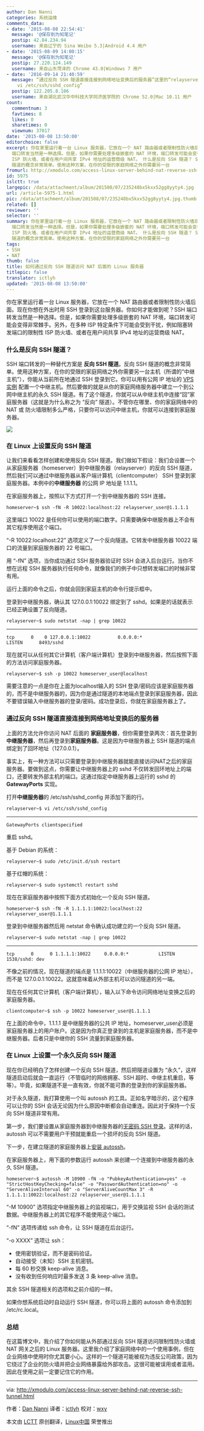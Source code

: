 ```yaml
---
author: Dan Nanni
categories: 系统运维
comments_data:
- date: '2015-08-08 22:54:41'
  message: '@保存到为知笔记'
  postip: 42.84.234.94
  username: 来自辽宁的 Sina Weibo 5.3|Android 4.4 用户
- date: '2015-08-09 14:00:15'
  message: '@保存到为知笔记'
  postip: 27.220.124.149
  username: 来自山东菏泽的 Chrome 43.0|Windows 7 用户
- date: '2016-09-14 21:40:59'
  message: “通过反向 SSH 隧道直接连接到网络地址变换后的服务器”这里的“relayserver~$ vi /etc/ssh/sshd_conf”有误，sshd_config才是有效的，即：“relayserver~$
    vi /etc/ssh/sshd_config”
  postip: 122.205.8.106
  username: 来自湖北武汉华中科技大学同济医学院的 Chrome 52.0|Mac 10.11 用户
count:
  commentnum: 3
  favtimes: 8
  likes: 0
  sharetimes: 0
  viewnum: 37017
date: '2015-08-08 13:50:00'
editorchoice: false
excerpt: 你在家里运行着一台 Linux 服务器，它放在一个 NAT 路由器或者限制性防火墙后面。现在你想在外出时用 SSH 登录到这台服务器。你如何才能做到呢？SSH
  端口转发当然是一种选择。但是，如果你需要处理多级嵌套的 NAT 环境，端口转发可能会变得非常棘手。另外，在多种 ISP 特定条件下可能会受到干扰，例如阻塞转发端口的限制性
  ISP 防火墙、或者在用户间共享 IPv4 地址的运营商级 NAT。 什么是反向 SSH 隧道？ SSH 端口转发的一种替代方案是 反向 SSH 隧道。反向 SSH
  隧道的概念非常简单。使用这种方案，在你的受限的家庭网络之外你需要另一台
fromurl: http://xmodulo.com/access-linux-server-behind-nat-reverse-ssh-tunnel.html
id: 5975
islctt: true
largepic: /data/attachment/album/201508/07/235248bx5kxx52gg8yyty4.jpg
url: /article-5975-1.html
pic: /data/attachment/album/201508/07/235248bx5kxx52gg8yyty4.jpg.thumb.jpg
related: []
reviewer: ''
selector: ''
summary: 你在家里运行着一台 Linux 服务器，它放在一个 NAT 路由器或者限制性防火墙后面。现在你想在外出时用 SSH 登录到这台服务器。你如何才能做到呢？SSH
  端口转发当然是一种选择。但是，如果你需要处理多级嵌套的 NAT 环境，端口转发可能会变得非常棘手。另外，在多种 ISP 特定条件下可能会受到干扰，例如阻塞转发端口的限制性
  ISP 防火墙、或者在用户间共享 IPv4 地址的运营商级 NAT。 什么是反向 SSH 隧道？ SSH 端口转发的一种替代方案是 反向 SSH 隧道。反向 SSH
  隧道的概念非常简单。使用这种方案，在你的受限的家庭网络之外你需要另一台
tags:
- SSH
- NAT
thumb: false
title: 如何通过反向 SSH 隧道访问 NAT 后面的 Linux 服务器
titlepic: false
translator: ictlyh
updated: '2015-08-08 13:50:00'
---
```


你在家里运行着一台 Linux 服务器，它放在一个 NAT 路由器或者限制性防火墙后面。现在你想在外出时用 SSH 登录到这台服务器。你如何才能做到呢？SSH 端口转发当然是一种选择。但是，如果你需要处理多级嵌套的 NAT 环境，端口转发可能会变得非常棘手。另外，在多种 ISP 特定条件下可能会受到干扰，例如阻塞转发端口的限制性 ISP 防火墙、或者在用户间共享 IPv4 地址的运营商级 NAT。


### 什么是反向 SSH 隧道？


SSH 端口转发的一种替代方案是 **反向 SSH 隧道**。反向 SSH 隧道的概念非常简单。使用这种方案，在你的受限的家庭网络之外你需要另一台主机（所谓的“中继主机”），你能从当前所在地通过 SSH 登录到它。你可以用有公网 IP 地址的 [VPS 实例](http://xmodulo.com/go/digitalocean) 配置一个中继主机。然后要做的就是从你的家庭网络服务器中建立一个到公网中继主机的永久 SSH 隧道。有了这个隧道，你就可以从中继主机中连接“回”家庭服务器（这就是为什么称之为 “反向” 隧道）。不管你在哪里、你的家庭网络中的 NAT 或 防火墙限制多么严格，只要你可以访问中继主机，你就可以连接到家庭服务器。


![](/data/attachment/album/201508/07/235248bx5kxx52gg8yyty4.jpg)


### 在 Linux 上设置反向 SSH 隧道


让我们来看看怎样创建和使用反向 SSH 隧道。我们做如下假设：我们会设置一个从家庭服务器（homeserver）到中继服务器（relayserver）的反向 SSH 隧道，然后我们可以通过中继服务器从客户端计算机（clientcomputer） SSH 登录到家庭服务器。本例中的**中继服务器** 的公网 IP 地址是 1.1.1.1。


在家庭服务器上，按照以下方式打开一个到中继服务器的 SSH 连接。



```
homeserver~$ ssh -fN -R 10022:localhost:22 relayserver_user@1.1.1.1

```

这里端口 10022 是任何你可以使用的端口数字。只需要确保中继服务器上不会有其它程序使用这个端口。


“-R 10022:localhost:22” 选项定义了一个反向隧道。它转发中继服务器 10022 端口的流量到家庭服务器的 22 号端口。


用 “-fN” 选项，当你成功通过 SSH 服务器验证时 SSH 会进入后台运行。当你不想在远程 SSH 服务器执行任何命令，就像我们的例子中只想转发端口的时候非常有用。


运行上面的命令之后，你就会回到家庭主机的命令行提示框中。


登录到中继服务器，确认其 127.0.0.1:10022 绑定到了 sshd。如果是的话就表示已经正确设置了反向隧道。



```
relayserver~$ sudo netstat -nap | grep 10022

```



---



```
tcp      0    0 127.0.0.1:10022          0.0.0.0:*               LISTEN      8493/sshd           

```

现在就可以从任何其它计算机（客户端计算机）登录到中继服务器，然后按照下面的方法访问家庭服务器。



```
relayserver~$ ssh -p 10022 homeserver_user@localhost

```

需要注意的一点是你在上面为localhost输入的 SSH 登录/密码应该是家庭服务器的，而不是中继服务器的，因为你是通过隧道的本地端点登录到家庭服务器，因此不要错误输入中继服务器的登录/密码。成功登录后，你就在家庭服务器上了。


### 通过反向 SSH 隧道直接连接到网络地址变换后的服务器


上面的方法允许你访问 NAT 后面的 **家庭服务器**，但你需要登录两次：首先登录到 **中继服务器**，然后再登录到**家庭服务器**。这是因为中继服务器上 SSH 隧道的端点绑定到了回环地址（127.0.0.1）。


事实上，有一种方法可以只需要登录到中继服务器就能直接访问NAT之后的家庭服务器。要做到这点，你需要让中继服务器上的 sshd 不仅转发回环地址上的端口，还要转发外部主机的端口。这通过指定中继服务器上运行的 sshd 的 **GatewayPorts** 实现。


打开**中继服务器**的 /etc/ssh/sshd\_config 并添加下面的行。



```
relayserver~$ vi /etc/ssh/sshd_config

```



---



```
GatewayPorts clientspecified

```

重启 sshd。


基于 Debian 的系统：



```
relayserver~$ sudo /etc/init.d/ssh restart

```

基于红帽的系统：



```
relayserver~$ sudo systemctl restart sshd

```

现在在家庭服务器中按照下面方式初始化一个反向 SSH 隧道。



```
homeserver~$ ssh -fN -R 1.1.1.1:10022:localhost:22 relayserver_user@1.1.1.1

```

登录到中继服务器然后用 netstat 命令确认成功建立的一个反向 SSH 隧道。



```
relayserver~$ sudo netstat -nap | grep 10022

```



---



```
tcp      0      0 1.1.1.1:10022     0.0.0.0:*           LISTEN      1538/sshd: dev  

```

不像之前的情况，现在隧道的端点是 1.1.1.1:10022（中继服务器的公网 IP 地址），而不是 127.0.0.1:10022。这就意味着从外部主机可以访问隧道的另一端。


现在在任何其它计算机（客户端计算机），输入以下命令访问网络地址变换之后的家庭服务器。



```
clientcomputer~$ ssh -p 10022 homeserver_user@1.1.1.1

```

在上面的命令中，1.1.1.1 是中继服务器的公共 IP 地址，homeserver\_user必须是家庭服务器上的用户账户。这是因为你真正登录到的主机是家庭服务器，而不是中继服务器。后者只是中继你的 SSH 流量到家庭服务器。


### 在 Linux 上设置一个永久反向 SSH 隧道


现在你已经明白了怎样创建一个反向 SSH 隧道，然后把隧道设置为 “永久”，这样隧道启动后就会一直运行（不管临时的网络拥塞、SSH 超时、中继主机重启，等等）。毕竟，如果隧道不是一直有效，你就不能可靠的登录到你的家庭服务器。


对于永久隧道，我打算使用一个叫 autossh 的工具。正如名字暗示的，这个程序可以让你的 SSH 会话无论因为什么原因中断都会自动重连。因此对于保持一个反向 SSH 隧道非常有用。


第一步，我们要设置从家庭服务器到中继服务器的[无密码 SSH 登录](/article-5444-1.html)。这样的话，autossh 可以不需要用户干预就能重启一个损坏的反向 SSH 隧道。


下一步，在建立隧道的家庭服务器上[安装 autossh](/article-5459-1.html)。


在家庭服务器上，用下面的参数运行 autossh 来创建一个连接到中继服务器的永久 SSH 隧道。



```
homeserver~$ autossh -M 10900 -fN -o "PubkeyAuthentication=yes" -o "StrictHostKeyChecking=false" -o "PasswordAuthentication=no" -o "ServerAliveInterval 60" -o "ServerAliveCountMax 3" -R 1.1.1.1:10022:localhost:22 relayserver_user@1.1.1.1

```

“-M 10900” 选项指定中继服务器上的监视端口，用于交换监视 SSH 会话的测试数据。中继服务器上的其它程序不能使用这个端口。


“-fN” 选项传递给 ssh 命令，让 SSH 隧道在后台运行。


“-o XXXX” 选项让 ssh：


* 使用密钥验证，而不是密码验证。
* 自动接受（未知）SSH 主机密钥。
* 每 60 秒交换 keep-alive 消息。
* 没有收到任何响应时最多发送 3 条 keep-alive 消息。


其余 SSH 隧道相关的选项和之前介绍的一样。


如果你想系统启动时自动运行 SSH 隧道，你可以将上面的 autossh 命令添加到 /etc/rc.local。


### 总结


在这篇博文中，我介绍了你如何能从外部通过反向 SSH 隧道访问限制性防火墙或 NAT 网关之后的 Linux 服务器。这里我介绍了家庭网络中的一个使用事例，但在企业网络中使用时你尤其要小心。这样的一个隧道可能被视为违反公司政策，因为它绕过了企业的防火墙并把企业网络暴露给外部攻击。这很可能被误用或者滥用。因此在使用之前一定要记住它的作用。




---


via: <http://xmodulo.com/access-linux-server-behind-nat-reverse-ssh-tunnel.html>


作者：[Dan Nanni](http://xmodulo.com/author/nanni) 译者：[ictlyh](https://github.com/ictlyh) 校对：[wxy](https://github.com/wxy)


本文由 [LCTT](https://github.com/LCTT/TranslateProject) 原创翻译，[Linux中国](http://linux.cn/) 荣誉推出